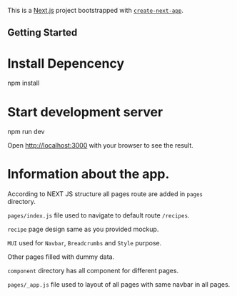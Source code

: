 This is a [Next.js](https://nextjs.org/) project bootstrapped with [`create-next-app`](https://github.com/vercel/next.js/tree/canary/packages/create-next-app).

## Getting Started

# Install Depencency

npm install

# Start development server

npm run dev

Open [http://localhost:3000](http://localhost:3000) with your browser to see the result.


# Information about the app.

According to NEXT JS structure all pages route are added in `pages` directory.

`pages/index.js` file used to navigate to default route `/recipes`.

`recipe` page design same as you provided mockup.

`MUI` used for `Navbar`, `Breadcrumbs` and `Style` purpose.

Other pages filled with dummy data.

`component` directory has all component for different pages.

`pages/_app.js` file used to layout of all pages with same navbar in all pages.
